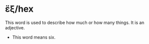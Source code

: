 # ἕξ/hex
This word is used to describe how much or how many things. It is an adjective.

* This word means six.
